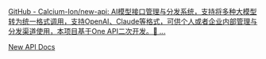 [GitHub - Calcium-Ion/new-api: AI模型接口管理与分发系统，支持将多种大模型转为统一格式调用，支持OpenAI、Claude等格式，可供个人或者企业内部管理与分发渠道使用，本项目基于One API二次开发。🍥 ...](https://github.com/Calcium-Ion/new-api)

[New API Docs](https://docs.newapi.pro/)

